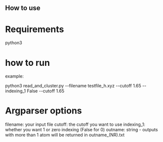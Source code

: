 ## How to use
# Requirements

python3

# how to run
example:

python3 read_and_cluster.py --filename testfile_h.xyz --cutoff 1.65 --indexing_1 False --cutoff 1.65

# Argparser options

filename: your input file
cutoff: the cutoff you want to use
indexing_1: whether you want 1 or zero indexing (False for 0)
outname: string - outputs with more than 1 atom will be returned in outname_(NR).txt
